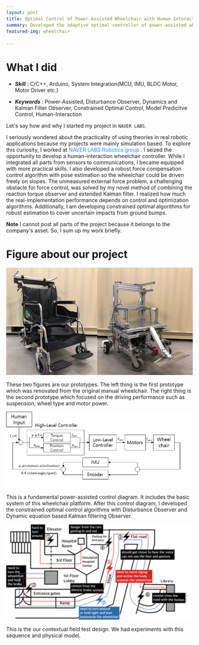 ```yaml
---
layout: post
title: Optimal Control of Power-Assisted Wheelchair with Human Interaction
summary: Developed the adaptive optimal controller of power-assisted wheelchair with human-interaction and Integrated whole system from sensors and controller to communications
featured-img: wheelchair

---
```


# What I did

- ***Skill*** : C/C++, Arduino, System Integration(MCU, IMU, BLDC Motor, Motor Driver etc.)

- ***Keywords*** : Power-Assisted, Disturbance Observer, Dynamics and Kalman Filter Observer, Constrained Optimal Control, Model Predicitve Control, Human-Interaction 

Let's say how and why I started my project in `NAVER LABS`.

I seriously wondered about the practicality of using theories in real robotic applications because my projects were mainly simulation based. 
To explore this curiosity, I worked at <font color='dodgerblue'> NAVER LABS Robotics group </font>. I seized the opportunity to develop a human-interaction wheelchair controller. 
While I integrated all parts from sensors to communications, I became equipped with more practical skills. 
I also developed a robust force compensation control algorithm with pose estimation so the wheelchair could be driven freely on slopes. 
The unmeasured external force problem, a challenging obstacle for force control, was solved by my novel method of combining the reaction torque observer and extended Kalman filter. I realized how much the real-implementation performance depends on control and optimization algorithms. Additionally, I am developing constrained optimal algorithms for robust estimation to cover uncertain impacts from ground bumps. 

**Note** I cannot post all parts of the project because it belongs to the company's asset. So, I sum up my work briefly.

# Figure about our project

<p align="center">
  <img src="/assets/wheelchair/wheelchair.jpg">
</p>

These two figures are our prototypes. The left thing is the first prototype which was renovated from the original manual wheelchair.
The right thing is the second prototype which focused on the driving performance such as suspension, wheel type and motor power.

<p align="center">
  <img src="/assets/wheelchair/control2.jpg">
</p>

This is a fundamental power-assisted control diagram. It includes the basic system of this wheelchair platform. After this control diagram, I developed the constrained optimal control algorithms with Disturbance Observer and Dynamic equation based Kalman filtering Observer. 

<p align="center">
  <img src="/assets/wheelchair/field_test.jpg">
</p>

This is the our contextual field test design. We had experiments with this sequence and physical model.
